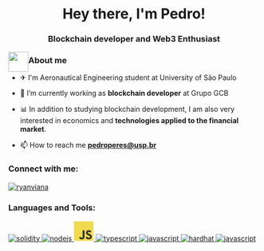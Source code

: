 <h1 align="center">Hey there, I'm Pedro!</h1>
<h3 align="center">Blockchain developer and Web3 Enthusiast</h3>
<img align="left" src = "https://user-images.githubusercontent.com/63050133/156777293-72a6e681-2582-4a9d-ad92-09d1181d47c7.gif" width = 40px height=40px>
<h3 align="left" font-weight="bold">About me</h3> 

- ✈ I'm Aeronautical Engineering student at University of São Paulo

- 🔭 I’m currently working as **blockchain developer** at Grupo GCB

- 📊 In addition to studying blockchain development, I am also very interested in economics and **technologies applied to the financial market**.

- 📫 How to reach me **pedroperes@usp.br**

<h3 align="left">Connect with me:</h3>
<p align="left">
<a href="https://www.linkedin.com/in/pedroncperes/" target="blank"><img align="center" src="https://raw.githubusercontent.com/rahuldkjain/github-profile-readme-generator/master/src/images/icons/Social/linked-in-alt.svg" alt="ryanviana" height="30" width="40" /></a>
</p>

<h3 align="left">Languages and Tools:</h3>
<p align="left"> <a href="https://soliditylang.org/" target="_blank" rel="noreferrer"> <img src="https://docs.soliditylang.org/en/v0.8.20/_images/logo.svg" alt="solidity" width="40" height="40"/> </a> <a href="https://nodejs.org/en" target="_blank" rel="noreferrer"> <img src="https://logospng.org/download/node-js/logo-node-js-1024.png" alt="nodejs" width="40" height="40"/> </a> <a href="https://developer.mozilla.org/en-US/docs/Web/JavaScript" target="_blank" rel="noreferrer"> <img src="https://raw.githubusercontent.com/devicons/devicon/master/icons/javascript/javascript-original.svg" alt="javascript" width="40" height="40"/>  <a href="https://www.typescriptlang.org/branding/" target="_blank" rel="noreferrer"> <img src="https://upload.wikimedia.org/wikipedia/commons/thumb/4/4c/Typescript_logo_2020.svg/2048px-Typescript_logo_2020.svg.png" alt="typescript" width="40" height="40"/> </a> <a href="https://www.postgresql.org/" target="_blank" rel="noreferrer"> <img src="https://upload.wikimedia.org/wikipedia/commons/thumb/2/29/Postgresql_elephant.svg/1985px-Postgresql_elephant.svg.png" alt="javascript" width="40" height="40"/> </a> <a href="https://hardhat.org/" target="_blank" rel="noreferrer"> <img src="https://seeklogo.com/images/H/hardhat-logo-888739EBB4-seeklogo.com.png" alt="hardhat" width="40" height="30"/> </a> <a href="https://aws.amazon.com/pt/" target="_blank" rel="noreferrer"> <img src="https://w7.pngwing.com/pngs/862/624/png-transparent-aws-vector-brand-logos-icon.png" alt="javascript" width="40" height="40"/></p>
